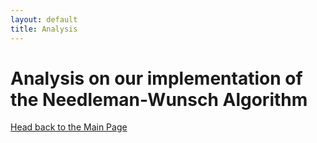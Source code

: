```yaml
---
layout: default
title: Analysis
---
```

# Analysis on our implementation of the Needleman-Wunsch Algorithm

[Head back to the Main Page](https://jsebcort.github.io/NeedlemanWunsch/)
